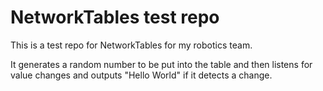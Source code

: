 # NetworkTables test repo

This is a test repo for NetworkTables for my robotics team.

It generates a random number to be put into the table and then listens for value changes and
outputs "Hello World" if it detects a change.
